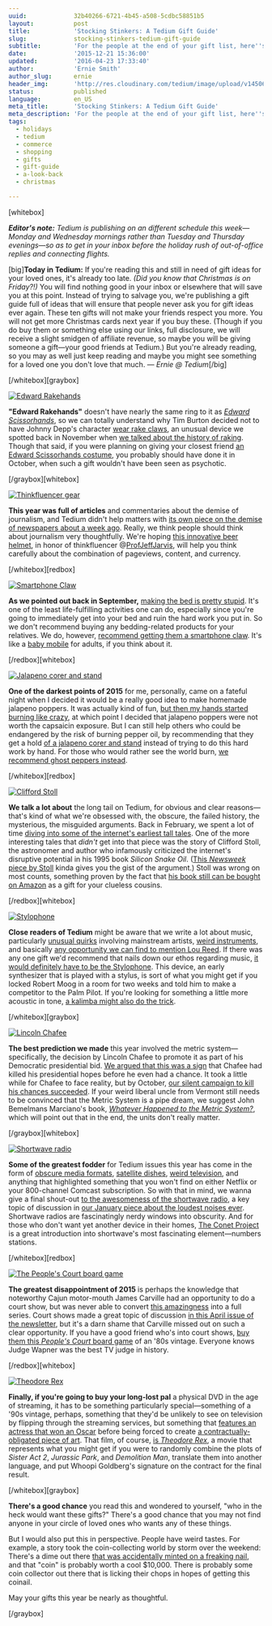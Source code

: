 ```yaml
---
uuid:             32b40266-6721-4b45-a508-5cdbc58851b5
layout:           post
title:            'Stocking Stinkers: A Tedium Gift Guide'
slug:             stocking-stinkers-tedium-gift-guide
subtitle:         'For the people at the end of your gift list, here''s a gift guide with recommendations for things that you may not have considered. For good reason.'
date:             '2015-12-21 15:36:00'
updated:          '2016-04-23 17:33:40'
author:           'Ernie Smith'
author_slug:      ernie
header_img:       'http://res.cloudinary.com/tedium/image/upload/v1450662251/jfwp2plijesjdyinrqas'
status:           published
language:         en_US
meta_title:       'Stocking Stinkers: A Tedium Gift Guide'
meta_description: 'For the people at the end of your gift list, here''s a gift guide with recommendations for things that you may not have considered. For good reason.'
tags:
  - holidays
  - tedium
  - commerce
  - shopping
  - gifts
  - gift-guide
  - a-look-back
  - christmas

---
```


[whitebox]

_**Editor's note:** Tedium is publishing on an different schedule this week—Monday and Wednesday mornings rather than Tuesday and Thursday evenings—so as to get in your inbox before the holiday rush of out-of-office replies and connecting flights._

[big]**Today in Tedium:** If you're reading this and still in need of gift ideas for your loved ones, it's already too late. *(Did you know that Christmas is on Friday?!)* You will find nothing good in your inbox or elsewhere that will save you at this point. Instead of trying to salvage you, we're publishing a gift guide full of ideas that will ensure that people never ask you for gift ideas ever again. These ten gifts will not make your friends respect you more. You will not get more Christmas cards next year if you buy these. (Though if you do buy them or something else using our links, full disclosure, we will receive a slight smidgen of affiliate revenue, so maybe you will be giving someone a gift—your good friends at Tedium.) But you're already reading, so you may as well just keep reading and maybe you might see something for a loved one you don't love that much. *— Ernie @ Tedium*[/big]

[/whitebox][graybox]

[![Edward Rakehands](http://res.cloudinary.com/tedium/image/upload/v1450662535/lv0mwosu2njsiz5og2bu.jpg)](http://amzn.to/1ZjuB9n)

**"Edward Rakehands"** doesn't have nearly the same ring to it as [*Edward Scissorhands*](http://amzn.to/1JmBC06), so we can totally understand why Tim Burton decided not to have Johnny Depp's character [wear rake claws](http://amzn.to/1ZjuB9n), an unusual device we spotted back in November when [we talked about the history of raking](http://tedium.co/2015/11/12/throw-away-your-rake/). Though that said, if you were planning on giving your closest friend [an Edward Scissorhands costume](http://amzn.to/1JmAlG7), you probably should have done it in October, when such a gift wouldn't have been seen as psychotic.

[/graybox][whitebox]

[![Thinkfluencer gear](http://res.cloudinary.com/tedium/image/upload/v1450662753/wwtuagu1gkavdkcfpufg.jpg)](http://amzn.to/1Zjw2oc)

**This year was full of articles** and commentaries about the demise of journalism, and Tedium didn't help matters with [its own piece on the demise of newspapers about a week ago](http://tedium.co/2015/12/15/newspaper-trimmed-for-space/). Really, we think people should think about journalism very thoughtfully. We're hoping [this innovative beer helmet](http://amzn.to/1Zjw2oc), in honor of thinkfluencer @[ProfJeffJarvis](https://twitter.com/ProfJeffJarvis), will help you think carefully about the combination of pageviews, content, and currency.

[/whitebox][redbox]

[![Smartphone Claw](http://res.cloudinary.com/tedium/image/upload/v1450662614/hrymw2lmygvzrcyo8q1j.jpg)](http://amzn.to/1JmAPw1)

**As we pointed out back in September,** [making the bed is pretty stupid](http://tedium.co/2015/09/01/the-stupidity-of-making-the-bed/). It's one of the least life-fulfilling activities one can do, especially since you're going to immediately get into your bed and ruin the hard work you put in. So we don't recommend buying any bedding-related products for your relatives. We do, however, [recommend getting them a smartphone claw](http://amzn.to/1JmAPw1). It's like a [baby mobile](http://amzn.to/1JmBttt) for adults, if you think about it.

[/redbox][whitebox]

[![Jalapeno corer and stand](http://res.cloudinary.com/tedium/image/upload/v1450662834/muoiald0qc6d2kug4wpq.jpg)](http://amzn.to/1ZjxerJ)

**One of the darkest points of 2015** for me, personally, came on a fateful night when I decided it would be a really good idea to make homemade jalapeno poppers. It was actually kind of fun, [but then my hands started burning like crazy](http://tedium.co/2015/07/30/my-hands-are-burning/), at which point I decided that jalapeno poppers were not worth the capsaicin exposure. But I can still help others who could be endangered by the risk of burning pepper oil, by recommending that they get a hold [of a jalapeno corer and stand](http://amzn.to/1ZjxerJ) instead of trying to do this hard work by hand. For those who would rather see the world burn, [we recommend ghost peppers instead](http://amzn.to/1ZjxmYg).

[/whitebox][redbox]

[![Clifford Stoll](http://res.cloudinary.com/tedium/image/upload/v1450662918/aqsqwm3vscip5ehvvlxb.jpg)](http://amzn.to/1Ohvlu6)

**We talk a lot about** the long tail on Tedium, for obvious and clear reasons—that's kind of what we're obsessed with, the obscure, the failed history, the mysterious, the misguided arguments. Back in February, we spent a lot of time [diving into some of the internet's earliest tall tales](http://tedium.co/2015/02/17/tales-of-the-interwebs/). One of the more interesting tales that *didn't* get into that piece was the story of Clifford Stoll, the astronomer and author who infamously criticized the internet's disruptive potential in his 1995 book *Silicon Snake Oil*. ([This *Newsweek* piece by Stoll](http://www.newsweek.com/clifford-stoll-why-web-wont-be-nirvana-185306) kinda gives you the gist of the argument.) Stoll was wrong on most counts, something proven by the fact that [his book still can be bought on Amazon](http://amzn.to/1Ohvlu6) as a gift for your clueless cousins.

[/redbox][whitebox]

[![Stylophone](http://res.cloudinary.com/tedium/image/upload/v1450663020/unkccir9ujldlet45u11.jpg)](http://amzn.to/1NFS5OH)

**Close readers of Tedium** might be aware that we write a lot about music, particularly [unusual quirks](http://tedium.co/2015/03/26/hidden-meanings-pop-music/) involving mainstream artists, [weird instruments](http://tedium.co/2015/04/28/unusual-musical-instruments/), and basically [any opportunity we can find to mention Lou Reed](http://tedium.co/2015/04/16/soundalike-records-walk-on-the-vinyl-side/). If there was any one gift we'd recommend that nails down our ethos regarding music, [it would definitely have to be the Stylophone](http://amzn.to/1NFS5OH). This device, an early synthesizer that is played with a stylus, is sort of what you might get if you locked Robert Moog in a room for two weeks and told him to make a competitor to the Palm Pilot. If you're looking for something a little more acoustic in tone, [a kalimba might also do the trick](http://amzn.to/1NFSyR1).

[/whitebox][graybox]

[![Lincoln Chafee](http://res.cloudinary.com/tedium/image/upload/v1450663191/dbsbnfnectjz5he8y40m.jpg)](http://amzn.to/1JmNhfd)

**The best prediction we made** this year involved the metric system—specifically, the decision by Lincoln Chafee to promote it as part of his Democratic presidential bid. [We argued that this was a sign](http://tedium.co/2015/06/04/metric-system-united-states/) that Chafee had killed his presidential hopes before he even had a chance. It took a little while for Chafee to face reality, but by October, [our silent campaign to kill his chances succeeded](https://www.washingtonpost.com/news/post-politics/wp/2015/10/23/chafee-ends-democratic-bid-for-president/). If your weird liberal uncle from Vermont still needs to be convinced that the Metric System is a pipe dream, we suggest John Bemelmans Marciano's book, [*Whatever Happened to the Metric System?*](http://amzn.to/1JmNhfd), which will point out that in the end, the units don't really matter. 

[/graybox][whitebox]

[![Shortwave radio](http://res.cloudinary.com/tedium/image/upload/v1436753373/ggijqvgmigyrz9gqsldk.jpg)](http://amzn.to/1QAhLCx)

**Some of the greatest fodder** for Tedium issues this year has come in the form of [obscure media formats](http://tedium.co/2015/09/04/format-wars-laserdisc-hitclips/), [satellite dishes](http://tedium.co/2015/08/27/early-satellite-dish-history/), [weird television](http://tedium.co/2015/02/10/grown-folks-dancing/), and anything that highlighted something that you won't find on either Netflix or your 800-channel Comcast subscription. So with that in mind, we wanna give a final shout-out [to the awesomeness of the shortwave radio](http://amzn.to/1QAhLCx), a key topic of discussion in [our January piece about the loudest noises ever](http://tedium.co/2015/01/22/loudest-noises-ever-nuclear-attack/). Shortwave radios are fascinatingly nerdy windows into obscurity. And for those who don't want yet another device in their homes, [The Conet Project](http://amzn.to/1NFVUU7) is a great introduction into shortwave's most fascinating element—numbers stations.

[/whitebox][redbox]

[![The People's Court board game](http://res.cloudinary.com/tedium/image/upload/v1450663860/sbog1vxhl1q9p4qrq1ri.jpg)](http://amzn.to/1NFWWiU)

**The greatest disappointment of 2015** is perhaps the knowledge that noteworthy Cajun motor-mouth James Carville had an opportunity to do a court show, but was never able to convert [this amazingness](https://vimeo.com/116209979) into a full series. Court shows made a great topic of discussion [in this April issue of the newsletter](http://tedium.co/2015/04/21/court-shows-history/), but it's a darn shame that Carville missed out on such a clear opportunity. If you have a good friend who's into court shows, [buy them this *People's Court* board game](http://amzn.to/1NFWWiU) of an '80s vintage. Everyone knows Judge Wapner was the best TV judge in history. 

[/redbox][whitebox]

[![Theodore Rex](http://res.cloudinary.com/tedium/image/upload/v1450664034/ebsgm4kuvdckywiqcnzk.jpg)](http://amzn.to/1NFZ1vg)

**Finally, if you're going to buy your long-lost pal** a physical DVD in the age of streaming, it has to be something particularly special—something of a '90s vintage, perhaps, something that they'd be unlikely to see on television by flipping through the streaming services, but something that [features an actress that won an Oscar](https://www.youtube.com/watch?v=-9kDwdxVlEw) before being forced to create [a contractually-obligated piece of art](http://tedium.co/2015/11/03/contractually-obligated-to-suck/). That film, of course, [is *Theodore Rex*](http://amzn.to/1NFZ1vg), a movie that represents what you might get if you were to randomly combine the plots of *Sister Act 2*, *Jurassic Park*, and *Demolition Man*, translate them into another language, and put Whoopi Goldberg's signature on the contract for the final result.

[/whitebox][graybox]

**There's a good chance** you read this and wondered to yourself, "who in the heck would want these gifts?" There's a good chance that you may not find anyone in your circle of loved ones who wants any of these things.

But I would also put this in perspective. People have weird tastes. For example, a story took the coin-collecting world by storm over the weekend: There's a dime out there [that was accidentally minted on a freaking nail](http://www.coinworld.com/news/us-coins/2015/12/wrong-planchet-errors-highlight-heritage-platinum-night.html), and that "coin" is probably worth a cool $10,000. There is probably some coin collector out there that is licking their chops in hopes of getting this coinail.

May your gifts this year be nearly as thoughtful.

[/graybox]
